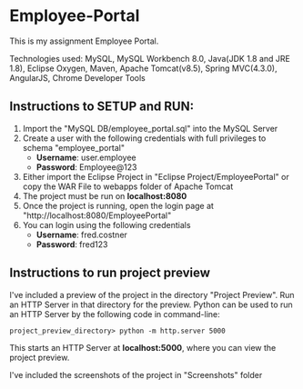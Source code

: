 # Employee-Portal
This is my assignment Employee Portal.

Technologies used: MySQL, MySQL Workbench 8.0, Java(JDK 1.8 and JRE 1.8), Eclipse Oxygen, Maven, Apache Tomcat(v8.5), Spring MVC(4.3.0), AngularJS, Chrome Developer Tools

## Instructions to SETUP and RUN:
1. Import the "MySQL DB/employee_portal.sql" into the MySQL Server
2. Create a user with the following credentials with full privileges to schema "employee_portal"
    - **Username**: user.employee
    - **Password**: Employee@123
3. Either import the Eclipse Project in "Eclipse Project/EmployeePortal" or copy the WAR File to webapps folder of Apache Tomcat
4. The project must be run on **localhost:8080**
5. Once the project is running, open the login page at "http://localhost:8080/EmployeePortal"
6. You can login using the following credentials
    - **Username**: fred.costner
    - **Password**: fred123

## Instructions to run project preview
I've included a preview of the project in the directory "Project Preview". Run an HTTP Server in that directory for the preview. Python can be used to run an HTTP Server by the following code in command-line:
```
project_preview_directory> python -m http.server 5000
```
This starts an HTTP Server at **localhost:5000**, where you can view the project preview.


I've included the screenshots of the project in "Screenshots" folder
